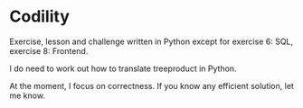 # Codility
Exercise, lesson and challenge written in Python except for exercise 6: SQL, exercise 8: Frontend.

I do need to work out how to translate treeproduct in Python.

At the moment, I focus on correctness. If you know any efficient solution, let me know.
